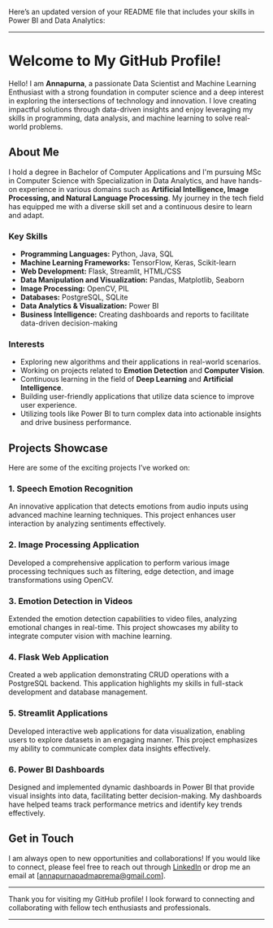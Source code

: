 Here’s an updated version of your README file that includes your skills in Power BI and Data Analytics:

---

# Welcome to My GitHub Profile!

Hello! I am **Annapurna**, a passionate Data Scientist and Machine Learning Enthusiast with a strong foundation in computer science and a deep interest in exploring the intersections of technology and innovation. I love creating impactful solutions through data-driven insights and enjoy leveraging my skills in programming, data analysis, and machine learning to solve real-world problems.

## About Me

I hold a degree in Bachelor of Computer Applications and I'm pursuing MSc in Computer Science with Specialization in Data Analytics, and have hands-on experience in various domains such as **Artificial Intelligence, Image Processing, and Natural Language Processing**. My journey in the tech field has equipped me with a diverse skill set and a continuous desire to learn and adapt.

### Key Skills
- **Programming Languages:** Python, Java, SQL
- **Machine Learning Frameworks:** TensorFlow, Keras, Scikit-learn
- **Web Development:** Flask, Streamlit, HTML/CSS
- **Data Manipulation and Visualization:** Pandas, Matplotlib, Seaborn
- **Image Processing:** OpenCV, PIL
- **Databases:** PostgreSQL, SQLite
- **Data Analytics & Visualization:** Power BI
- **Business Intelligence:** Creating dashboards and reports to facilitate data-driven decision-making

### Interests
- Exploring new algorithms and their applications in real-world scenarios.
- Working on projects related to **Emotion Detection** and **Computer Vision**.
- Continuous learning in the field of **Deep Learning** and **Artificial Intelligence**.
- Building user-friendly applications that utilize data science to improve user experience.
- Utilizing tools like Power BI to turn complex data into actionable insights and drive business performance.

## Projects Showcase

Here are some of the exciting projects I’ve worked on:

### 1. Speech Emotion Recognition
An innovative application that detects emotions from audio inputs using advanced machine learning techniques. This project enhances user interaction by analyzing sentiments effectively.

### 2. Image Processing Application
Developed a comprehensive application to perform various image processing techniques such as filtering, edge detection, and image transformations using OpenCV.

### 3. Emotion Detection in Videos
Extended the emotion detection capabilities to video files, analyzing emotional changes in real-time. This project showcases my ability to integrate computer vision with machine learning.

### 4. Flask Web Application
Created a web application demonstrating CRUD operations with a PostgreSQL backend. This application highlights my skills in full-stack development and database management.

### 5. Streamlit Applications
Developed interactive web applications for data visualization, enabling users to explore datasets in an engaging manner. This project emphasizes my ability to communicate complex data insights effectively.

### 6. Power BI Dashboards
Designed and implemented dynamic dashboards in Power BI that provide visual insights into data, facilitating better decision-making. My dashboards have helped teams track performance metrics and identify key trends effectively.

## Get in Touch

I am always open to new opportunities and collaborations! If you would like to connect, please feel free to reach out through [LinkedIn](www.linkedin.com/in/annapurnapadmanabhan) or drop me an email at [annapurnapadmaprema@gmail.com].

---

Thank you for visiting my GitHub profile! I look forward to connecting and collaborating with fellow tech enthusiasts and professionals.

---

